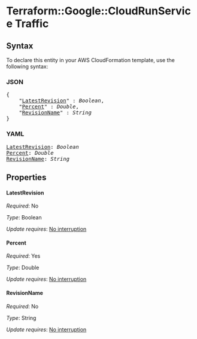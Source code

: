 # Terraform::Google::CloudRunService Traffic

## Syntax

To declare this entity in your AWS CloudFormation template, use the following syntax:

### JSON

<pre>
{
    "<a href="#latestrevision" title="LatestRevision">LatestRevision</a>" : <i>Boolean</i>,
    "<a href="#percent" title="Percent">Percent</a>" : <i>Double</i>,
    "<a href="#revisionname" title="RevisionName">RevisionName</a>" : <i>String</i>
}
</pre>

### YAML

<pre>
<a href="#latestrevision" title="LatestRevision">LatestRevision</a>: <i>Boolean</i>
<a href="#percent" title="Percent">Percent</a>: <i>Double</i>
<a href="#revisionname" title="RevisionName">RevisionName</a>: <i>String</i>
</pre>

## Properties

#### LatestRevision

_Required_: No

_Type_: Boolean

_Update requires_: [No interruption](https://docs.aws.amazon.com/AWSCloudFormation/latest/UserGuide/using-cfn-updating-stacks-update-behaviors.html#update-no-interrupt)

#### Percent

_Required_: Yes

_Type_: Double

_Update requires_: [No interruption](https://docs.aws.amazon.com/AWSCloudFormation/latest/UserGuide/using-cfn-updating-stacks-update-behaviors.html#update-no-interrupt)

#### RevisionName

_Required_: No

_Type_: String

_Update requires_: [No interruption](https://docs.aws.amazon.com/AWSCloudFormation/latest/UserGuide/using-cfn-updating-stacks-update-behaviors.html#update-no-interrupt)

